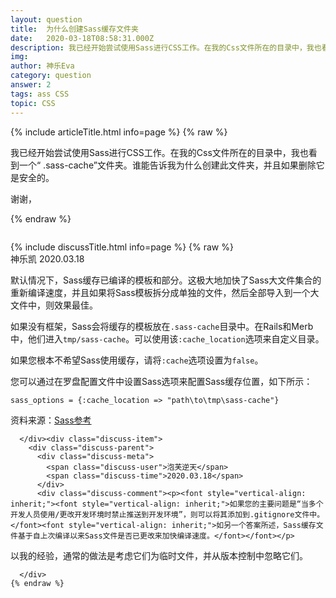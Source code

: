 ```yaml
---
layout: question
title:  为什么创建Sass缓存文件夹
date:   2020-03-18T08:58:31.000Z
description: 我已经开始尝试使用Sass进行CSS工作。在我的Css文件所在的目录中，我也看到一个“ .sass-cache”文件夹。谁能告诉我为什么创建此文件夹，并且...
img: 
author: 神乐Eva
category: question
answer: 2
tags: ass CSS
topic: CSS
---
```

<div class="article-root">
  <div class="article">
    {% include articleTitle.html info=page %}
    {% raw %}
    <div class="article-content"><p><font style="vertical-align: inherit;"><font style="vertical-align: inherit;">我已经开始尝试使用Sass进行CSS工作。</font><font style="vertical-align: inherit;">在我的Css文件所在的目录中，我也看到一个“ .sass-cache”文件夹。</font><font style="vertical-align: inherit;">谁能告诉我为什么创建此文件夹，并且如果删除它是安全的。</font></font></p>

<p><font style="vertical-align: inherit;"><font style="vertical-align: inherit;">谢谢，</font></font></p></div>
    {% endraw %}
  </div>
  <p style="height: 0;width:0;overflow: hidden;"> 第2083篇《为什么创建Sass缓存文件夹》来自Winter(https://github.com/aiyld/aiyld.github.io)的站点</p>
  <div class="discuss-wrapper">
    {% include discussTitle.html info=page %}
    {% raw %}
    <div class="discuss-item">
        <div class="discuss-parent">
          <div class="discuss-meta">
            <span class="discuss-user">神乐凯</span>
            <span class="discuss-time">2020.03.18</span>
          </div>
          <div class="discuss-comment"><p><font style="vertical-align: inherit;"><font style="vertical-align: inherit;">默认情况下，Sass缓存已编译的模板和部分。</font><font style="vertical-align: inherit;">这极大地加快了Sass大文件集合的重新编译速度，并且如果将Sass模板拆分成单独的文件，然后全部导入到一个大文件中，则效果最佳。</font></font></p>

<p><font style="vertical-align: inherit;"><font style="vertical-align: inherit;">如果没有框架，Sass会将缓存的模板放在</font></font><code>.sass-cache</code><font style="vertical-align: inherit;"><font style="vertical-align: inherit;">目录中。</font><font style="vertical-align: inherit;">在Rails和Merb中，他们进入</font></font><code>tmp/sass-cache</code><font style="vertical-align: inherit;"><font style="vertical-align: inherit;">。</font><font style="vertical-align: inherit;">可以使用该</font></font><code>:cache_location</code><font style="vertical-align: inherit;"><font style="vertical-align: inherit;">选项来自</font><font style="vertical-align: inherit;">定义目录</font><font style="vertical-align: inherit;">。</font></font></p>

<p><font style="vertical-align: inherit;"><font style="vertical-align: inherit;">如果您根本不希望Sass使用缓存，请将</font></font><code>:cache</code><font style="vertical-align: inherit;"><font style="vertical-align: inherit;">选项</font><font style="vertical-align: inherit;">设置</font><font style="vertical-align: inherit;">为</font></font><code>false</code><font style="vertical-align: inherit;"><font style="vertical-align: inherit;">。</font></font></p>

<p><font style="vertical-align: inherit;"><font style="vertical-align: inherit;">您可以通过在罗盘配置文件中设置Sass选项来配置Sass缓存位置，如下所示：</font></font></p>

<pre><code>sass_options = {:cache_location =&gt; "path\to\tmp\sass-cache"}
</code></pre>

<p><font style="vertical-align: inherit;"><font style="vertical-align: inherit;">资料来源：</font></font><a href="http://sass-lang.com/docs/yardoc/file.SASS_REFERENCE.html" rel="noreferrer"><font style="vertical-align: inherit;"><font style="vertical-align: inherit;">Sass参考</font></font></a></p></div>
        </div>
        
      </div><div class="discuss-item">
        <div class="discuss-parent">
          <div class="discuss-meta">
            <span class="discuss-user">泡芙逆天</span>
            <span class="discuss-time">2020.03.18</span>
          </div>
          <div class="discuss-comment"><p><font style="vertical-align: inherit;"><font style="vertical-align: inherit;">如果您的主要问题是“当多个开发人员使用/更改开发环境时禁止推送到开发环境”，则可以将其添加到.gitignore文件中。</font><font style="vertical-align: inherit;">如另一个答案所述，Sass缓存文件基于自上次编译以来Sass文件是否已更改来加快编译速度。</font></font></p>

<p><font style="vertical-align: inherit;"><font style="vertical-align: inherit;">以我的经验，通常的做法是考虑它们为临时文件，并从版本控制中忽略它们。</font></font></p></div>
        </div>
        
      </div>
    {% endraw %}
  </div>
<div>
